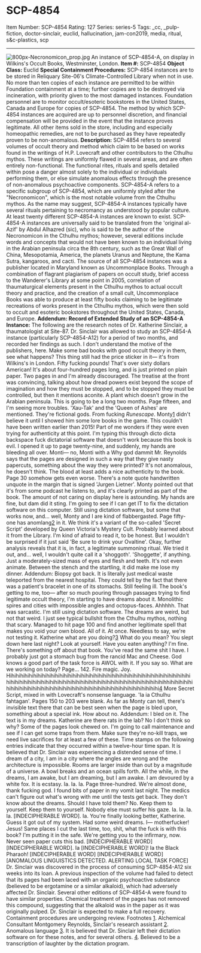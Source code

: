 # SCP-4854
Item Number: SCP-4854
Rating: 127
Series: series-5
Tags: _cc, _pulp-fiction, doctor-sinclair, euclid, hallucination, jam-con2019, media, ritual, s&c-plastics, scp

---

![800px-Necronomicon_prop.jpg](https://upload.wikimedia.org/wikipedia/commons/thumb/0/0c/Necronomicon_prop.jpg/800px-Necronomicon_prop.jpg)
An instance of SCP-4854-A, on display in Wilkins's Occult Books, Westminster, London.
**Item #:** SCP-4854
**Object Class:** Euclid
**Special Containment Procedures:** SCP-4854 instances are to be stored in Reliquary Site-06's Climate-Controlled Library when not in use. No more than ten copies of each instance are permitted to be within Foundation containment at a time; further copies are to be destroyed via incineration, with priority given to the most damaged instances.
Foundation personnel are to monitor occult/esoteric bookstores in the United States, Canada and Europe for copies of SCP-4854. The method by which SCP-4854 instances are acquired are up to personnel discretion, and financial compensation will be provided in the event that the instance proves legitimate. All other items sold in the store, including and especially homeopathic remedies, are not to be purchased as they have repeatedly proven to be non-anomalous.
**Description:** SCP-4854 refers to several volumes of occult theory and method which claim to be based on works found in the writings of H.P. Lovecraft and other contributors to the Cthulhu mythos. These writings are uniformly flawed in several areas, and are often entirely non-functional. The functional rites, rituals and spells detailed within pose a danger almost solely to the individual or individuals performing them, or else simulate anomalous effects through the presence of non-anomalous psychoactive components.
SCP-4854-A refers to a specific subgroup of SCP-4854, which are uniformly styled after the "Necronomicon", which is the most notable volume from the Cthulhu mythos. As the name may suggest, SCP-4854-A instances typically have several rituals pertaining to necromancy as understood by popular culture. At least twenty different SCP-4854-A instances are known to exist.
SCP-4854-A instances are universally said to be translated from the 'original al-Azif' by Abdul Alhazred (sic), who is said to be the author of the Necronomicon in the Cthulhu mythos; however, several editions include words and concepts that would not have been known to an individual living in the Arabian peninsula circa the 8th century, such as the Great Wall of China, Mesopotamia, America, the planets Uranus and Neptune, the Kama Sutra, kangaroos, and cacti.
The source of all SCP-4854 instances was a publisher located in Maryland known as Uncommonplace Books. Through a combination of flagrant plagiarism of papers on occult study, brief access to the Wanderer's Library at some point in 2005, correlation of thaumaturgical elements present in the Cthulhu mythos to actual occult theory and practice, and the creation of a small cult, Uncommonplace Books was able to produce at least fifty books claiming to be legitimate recreations of works present in the Cthulhu mythos, which were then sold to occult and esoteric bookstores throughout the United States, Canada, and Europe.
**Addendum: Record of Extended Study of an SCP-4854-A Instance:** The following are the research notes of Dr. Katherine Sinclair, a thaumatologist at Site-87. Dr. Sinclair was allowed to study an SCP-4854-A instance (particularly SCP-4854-A12) for a period of two months, and recorded her findings as such.
I don't understand the motive of the publishers, here. Make some bad books with good occult theory in them, see what happens? This thing still had the price sticker in it— it's from Wilkins's in London. Fifty fucking pounds! That's over sixty dollars American!
It's about four-hundred pages long, and is just printed on plain paper. Two pages in and I'm already discouraged. The treatise at the front was convincing, talking about how dread powers exist beyond the scope of imagination and how they must be stopped, and to be stopped they must be controlled, but then it mentions aconite. A plant which doesn't grow in the Arabian peninsula.
This is going to be a long two months.
Page fifteen, and I'm seeing more troubles. 'Xau-Tak' and the 'Queen of Ashes' are mentioned. They're fictional gods. From fucking _Runescape_. Monty[1](javascript:;) didn't believe it until I showed him some lore books in the game. This couldn't have been written earlier than 2015!
Part of me wonders if they were even trying for authenticity at this point.
I'm typing this through dicto dicta backspace fuck dictatorial software that doesn't work because this book is evil.
I opened it up to page twenty-nine, and suddenly, my hands are bleeding all over. Monti— no, Monti with a Why god dammit Mr. Reynolds says that the pages are designed in such a way that they give nasty papercuts, something about the way they were printed? It's not anomalous, he doesn't think. The blood at least adds a nice authenticity to the book.
Page 30 somehow gets even worse. There's a note quote handwritten unquote in the margin that is signed 'Jurgen Lietner'. Monty pointed out that it's from some podcast he listens to, and it's clearly printed as part of the book. The amount of not caring on display here is astounding.
My hands are fine, but dam did it sting. I'm going to see if I can get IT to fix the dictation software on this computer.
Still using dictation software, but some that works now, and… well, Monty and I are kind of flabbergasted. Page fifty-one has anomlang[2](javascript:;) in it. We think it's a variant of the so-called 'Secret Script' developed by Queen Victoria's Mystery Cult. Probably learned about it from the Library. I'm kind of afraid to read it, to be honest. But I wouldn't be surprised if it just said 'Be sure to drink your Ovaltine'.
Okay, further analysis reveals that it is, in fact, a legitimate summoning ritual. We tried it out, and… well, I wouldn't quite call it a 'shoggoth'. 'Shoggette', if anything. Just a moderately-sized mass of eyes and flesh and teeth. It's not even animate. Between the stench and the startling, it did make me lose my dinner.
Addendum: Biopsy got back. It is literally just medical waste teleported from the nearest hospital. They could tell by the fact that there was a patient's bracelet in one of its stomachs.
Still feeling ill. The book's getting to me, too— after so much pouring through passages trying to find legitimate occult theory, I'm starting to have dreams about it. Monolithic spires and cities with impossible angles and octopus-faces. Ahhhhh. That was sarcastic. I'm still using dictation software.
The dreams are weird, but not that weird. I just see typical bullshit from the Cthulhu mythos, nothing that scary. Managed to hit page 100 and find another legitimate spell that makes you void your own blood. All of it. At once. Needless to say, we're not testing it.
Katherine what are you doing?[3](javascript:;)
What do you mean?
You slept down here last night? Look at yourself. Have you eaten anything?
I'm fine.
There's something off about that book.
You've read the same shit I have. I probably just got a stomach bug from the rancid Mac and Cheese. God knows a good part of the task force is AWOL with it.
If you say so. What are we working on today?
Page… 142. Fire magic. Joy.
Hihihihihihihihihihihihihihihihihihihihihihihihihihihihihihihihihihihihihihihihihihi  
hihihihihihihihihihihihihihihihihihihihihihihihihihihihihihihihihihihihihhihihihihihi  
hihihihihihihihihihihihihihihihihihihihihihihihihihihihihihihihihihihi[4](javascript:;)
More Secret Script, mixed in with Lovecraft's nonsense language. 'Ia ia Cthulhu fahtagan'. Pages 150 to 203 were blank. As far as Monty can tell, there's invisible text there that can be best seen when the page is bled upon, something about a special ink. How about no.
Addendum: I bled on it. The text is in my dreams.
Katherine are there rats in the lab?
No I don't think so why?
Some of the pages look chewed on. I'm going to call maintenance and see if I can get some traps from them.
Make sure they're no-kill traps, we need live sacrifices for at least a few of these.
Time stamps on the following entries indicate that they occurred within a twelve-hour time span. It is believed that Dr. Sinclair was experiencing a distended sense of time.
I dream of a city, I am in a city where the angles are wrong and the architecture is impossible. Rooms are larger inside than out by a magnitude of a universe. A bowl breaks and an ocean spills forth. All the while, in the dreams, I am awake, but I am dreaming, but I am awake. I am devoured by a white fox. It is ecstasy.
Ia. Ia. Ia.
Page three-hundred. We're almost done, thank fucking god.
I found bits of paper in my vomit last night. The medics can't figure out what's wrong with me until the tests get back. They don't know about the dreams. Should I have told them?
No. Keep them to yourself. Keep them to yourself. Nobody else must suffer his gaze. Ia. Ia. Ia. Ia. [INDECIPHERABLE WORD]. Ia.
You're finally looking better, Katherine.
Guess it got out of my system. Had some weird dreams. I— motherfucker!
Jesus!
Same places I cut the last time, too, shit, what the fuck is with this book?
I'm putting it in the safe. We're getting you to the infirmary, now. Never seen paper cuts this bad.
[INDECIPHERABLE WORD] [INDECIPHERABLE WORD]. Ia [INDECIPHERABLE WORD]! Ia the Black Pharaoh! [INDECIPHERABLE WORD] [INDECIPHERABLE WORD] [ANOMALOUS LINGUISTICS DETECTED. ALERTING LOCAL TASK FORCE]
Dr. Sinclair was discovered in the process of consuming SCP-4854-A12 six weeks into its loan. A previous inspection of the volume had failed to detect that its pages had been laced with an organic psychoactive substance (believed to be ergotamine or a similar alkaloid), which had adversely affected Dr. Sinclair. Several other editions of SCP-4854-A were found to have similar properties. Chemical treatment of the pages has not removed this compound, suggesting that the alkaloid was in the paper as it was originally pulped. Dr. Sinclair is expected to make a full recovery.
Containment procedures are undergoing review.
Footnotes
[1](javascript:;). Alchemical Consultant Montgomery Reynolds, Sinclair's research assistant
[2](javascript:;). Anomalous language
[3](javascript:;). It is believed that Dr. Sinclair left their dictation software on for these notes, and for several others.
[4](javascript:;). Believed to be a transcription of laughter by the dictation program.